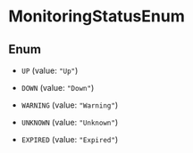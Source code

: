 

# MonitoringStatusEnum

## Enum


* `UP` (value: `"Up"`)

* `DOWN` (value: `"Down"`)

* `WARNING` (value: `"Warning"`)

* `UNKNOWN` (value: `"Unknown"`)

* `EXPIRED` (value: `"Expired"`)



